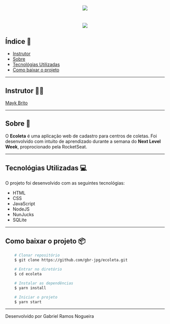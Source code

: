 <h1 align="center">
    <img src="https://ik.imagekit.io/53vofovqwp/Logo_sUVkZhJCA.png">    
</h1>

<h1 align="center">
    <img src="https://media.giphy.com/media/JUGN8jm00LwuqaHM2C/giphy.gif">
</h1>

##  Índice 📍
- [Instrutor](#-instrutor)
- [Sobre](#-sobre)
- [Tecnológias Utilizadas](#-tecnológias-utilizadas)
- [Como baixar o projeto](#-como-baixar-o-projeto)

---

##  Instrutor 👨‍🏫
[Mayk Brito ](https://github.com/maykbrito)

---

##  Sobre 🔖

O **Ecoleta** é uma aplicação web de cadastro para centros de coletas. Foi desenvolvido com intuito de aprendizado durante a semana do **Next Level Week**, proprocionado pela RocketSeat. 

---

##  Tecnológias Utilizadas 💻

O projeto foi desenvolvido com as seguintes tecnológias:
- HTML
- CSS
- JavaScript
- NodeJS
- NunJucks
- SQLite

---

##  Como baixar o projeto 📦

```bash
    # Clonar repositório
    $ git clone https://github.com/gbr-jpg/ecoleta.git

    # Entrar no diretório
    $ cd ecoleta

    # Instalar as dependências
    $ yarn install

    # Iniciar o projeto
    $ yarn start

```
----

Desenvolvido por Gabriel Ramos Nogueira
